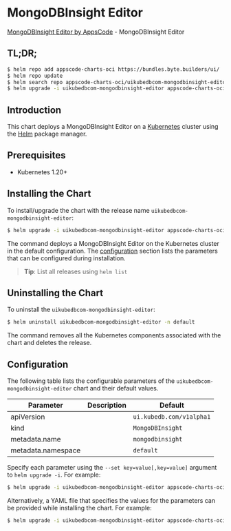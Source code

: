 # MongoDBInsight Editor

[MongoDBInsight Editor by AppsCode](https://appscode.com) - MongoDBInsight Editor

## TL;DR;

```bash
$ helm repo add appscode-charts-oci https://bundles.byte.builders/ui/
$ helm repo update
$ helm search repo appscode-charts-oci/uikubedbcom-mongodbinsight-editor --version=v0.11.0
$ helm upgrade -i uikubedbcom-mongodbinsight-editor appscode-charts-oci/uikubedbcom-mongodbinsight-editor -n default --create-namespace --version=v0.11.0
```

## Introduction

This chart deploys a MongoDBInsight Editor on a [Kubernetes](http://kubernetes.io) cluster using the [Helm](https://helm.sh) package manager.

## Prerequisites

- Kubernetes 1.20+

## Installing the Chart

To install/upgrade the chart with the release name `uikubedbcom-mongodbinsight-editor`:

```bash
$ helm upgrade -i uikubedbcom-mongodbinsight-editor appscode-charts-oci/uikubedbcom-mongodbinsight-editor -n default --create-namespace --version=v0.11.0
```

The command deploys a MongoDBInsight Editor on the Kubernetes cluster in the default configuration. The [configuration](#configuration) section lists the parameters that can be configured during installation.

> **Tip**: List all releases using `helm list`

## Uninstalling the Chart

To uninstall the `uikubedbcom-mongodbinsight-editor`:

```bash
$ helm uninstall uikubedbcom-mongodbinsight-editor -n default
```

The command removes all the Kubernetes components associated with the chart and deletes the release.

## Configuration

The following table lists the configurable parameters of the `uikubedbcom-mongodbinsight-editor` chart and their default values.

|     Parameter      | Description |               Default               |
|--------------------|-------------|-------------------------------------|
| apiVersion         |             | <code>ui.kubedb.com/v1alpha1</code> |
| kind               |             | <code>MongoDBInsight</code>         |
| metadata.name      |             | <code>mongodbinsight</code>         |
| metadata.namespace |             | <code>default</code>                |


Specify each parameter using the `--set key=value[,key=value]` argument to `helm upgrade -i`. For example:

```bash
$ helm upgrade -i uikubedbcom-mongodbinsight-editor appscode-charts-oci/uikubedbcom-mongodbinsight-editor -n default --create-namespace --version=v0.11.0 --set apiVersion=ui.kubedb.com/v1alpha1
```

Alternatively, a YAML file that specifies the values for the parameters can be provided while
installing the chart. For example:

```bash
$ helm upgrade -i uikubedbcom-mongodbinsight-editor appscode-charts-oci/uikubedbcom-mongodbinsight-editor -n default --create-namespace --version=v0.11.0 --values values.yaml
```

